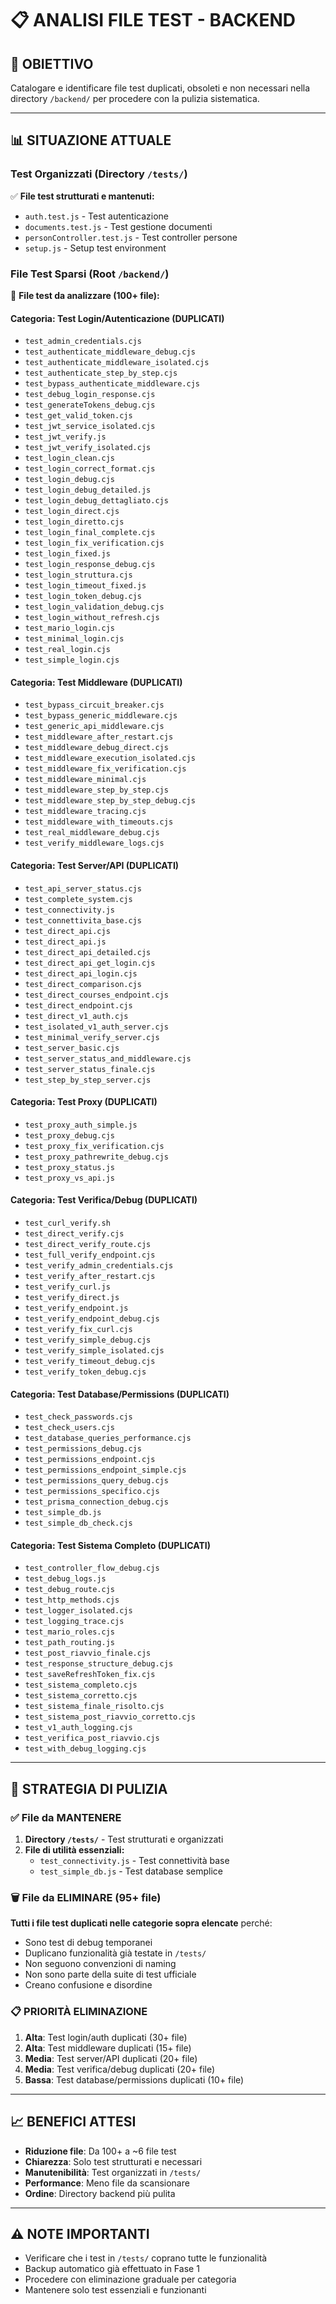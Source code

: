 # 📋 ANALISI FILE TEST - BACKEND

## 🎯 OBIETTIVO
Catalogare e identificare file test duplicati, obsoleti e non necessari nella directory `/backend/` per procedere con la pulizia sistematica.

---

## 📊 SITUAZIONE ATTUALE

### Test Organizzati (Directory `/tests/`)
✅ **File test strutturati e mantenuti:**
- `auth.test.js` - Test autenticazione
- `documents.test.js` - Test gestione documenti  
- `personController.test.js` - Test controller persone
- `setup.js` - Setup test environment

### File Test Sparsi (Root `/backend/`)
🚨 **File test da analizzare (100+ file):**

#### Categoria: Test Login/Autenticazione (DUPLICATI)
- `test_admin_credentials.cjs`
- `test_authenticate_middleware_debug.cjs`
- `test_authenticate_middleware_isolated.cjs`
- `test_authenticate_step_by_step.cjs`
- `test_bypass_authenticate_middleware.cjs`
- `test_debug_login_response.cjs`
- `test_generateTokens_debug.cjs`
- `test_get_valid_token.cjs`
- `test_jwt_service_isolated.cjs`
- `test_jwt_verify.js`
- `test_jwt_verify_isolated.cjs`
- `test_login_clean.cjs`
- `test_login_correct_format.cjs`
- `test_login_debug.cjs`
- `test_login_debug_detailed.js`
- `test_login_debug_dettagliato.cjs`
- `test_login_direct.cjs`
- `test_login_diretto.cjs`
- `test_login_final_complete.cjs`
- `test_login_fix_verification.cjs`
- `test_login_fixed.js`
- `test_login_response_debug.cjs`
- `test_login_struttura.cjs`
- `test_login_timeout_fixed.js`
- `test_login_token_debug.cjs`
- `test_login_validation_debug.cjs`
- `test_login_without_refresh.cjs`
- `test_mario_login.cjs`
- `test_minimal_login.cjs`
- `test_real_login.cjs`
- `test_simple_login.cjs`

#### Categoria: Test Middleware (DUPLICATI)
- `test_bypass_circuit_breaker.cjs`
- `test_bypass_generic_middleware.cjs`
- `test_generic_api_middleware.cjs`
- `test_middleware_after_restart.cjs`
- `test_middleware_debug_direct.cjs`
- `test_middleware_execution_isolated.cjs`
- `test_middleware_fix_verification.cjs`
- `test_middleware_minimal.cjs`
- `test_middleware_step_by_step.cjs`
- `test_middleware_step_by_step_debug.cjs`
- `test_middleware_tracing.cjs`
- `test_middleware_with_timeouts.cjs`
- `test_real_middleware_debug.cjs`
- `test_verify_middleware_logs.cjs`

#### Categoria: Test Server/API (DUPLICATI)
- `test_api_server_status.cjs`
- `test_complete_system.cjs`
- `test_connectivity.js`
- `test_connettivita_base.cjs`
- `test_direct_api.cjs`
- `test_direct_api.js`
- `test_direct_api_detailed.cjs`
- `test_direct_api_get_login.cjs`
- `test_direct_api_login.cjs`
- `test_direct_comparison.cjs`
- `test_direct_courses_endpoint.cjs`
- `test_direct_endpoint.cjs`
- `test_direct_v1_auth.cjs`
- `test_isolated_v1_auth_server.cjs`
- `test_minimal_verify_server.cjs`
- `test_server_basic.cjs`
- `test_server_status_and_middleware.cjs`
- `test_server_status_finale.cjs`
- `test_step_by_step_server.cjs`

#### Categoria: Test Proxy (DUPLICATI)
- `test_proxy_auth_simple.js`
- `test_proxy_debug.cjs`
- `test_proxy_fix_verification.cjs`
- `test_proxy_pathrewrite_debug.cjs`
- `test_proxy_status.js`
- `test_proxy_vs_api.js`

#### Categoria: Test Verifica/Debug (DUPLICATI)
- `test_curl_verify.sh`
- `test_direct_verify.cjs`
- `test_direct_verify_route.cjs`
- `test_full_verify_endpoint.cjs`
- `test_verify_admin_credentials.cjs`
- `test_verify_after_restart.cjs`
- `test_verify_curl.js`
- `test_verify_direct.js`
- `test_verify_endpoint.js`
- `test_verify_endpoint_debug.cjs`
- `test_verify_fix_curl.cjs`
- `test_verify_simple_debug.cjs`
- `test_verify_simple_isolated.cjs`
- `test_verify_timeout_debug.cjs`
- `test_verify_token_debug.cjs`

#### Categoria: Test Database/Permissions (DUPLICATI)
- `test_check_passwords.cjs`
- `test_check_users.cjs`
- `test_database_queries_performance.cjs`
- `test_permissions_debug.cjs`
- `test_permissions_endpoint.cjs`
- `test_permissions_endpoint_simple.cjs`
- `test_permissions_query_debug.cjs`
- `test_permissions_specifico.cjs`
- `test_prisma_connection_debug.cjs`
- `test_simple_db.js`
- `test_simple_db_check.cjs`

#### Categoria: Test Sistema Completo (DUPLICATI)
- `test_controller_flow_debug.cjs`
- `test_debug_logs.js`
- `test_debug_route.cjs`
- `test_http_methods.cjs`
- `test_logger_isolated.cjs`
- `test_logging_trace.cjs`
- `test_mario_roles.cjs`
- `test_path_routing.js`
- `test_post_riavvio_finale.cjs`
- `test_response_structure_debug.cjs`
- `test_saveRefreshToken_fix.cjs`
- `test_sistema_completo.cjs`
- `test_sistema_corretto.cjs`
- `test_sistema_finale_risolto.cjs`
- `test_sistema_post_riavvio_corretto.cjs`
- `test_v1_auth_logging.cjs`
- `test_verifica_post_riavvio.cjs`
- `test_with_debug_logging.cjs`

---

## 🎯 STRATEGIA DI PULIZIA

### ✅ File da MANTENERE
1. **Directory `/tests/`** - Test strutturati e organizzati
2. **File di utilità essenziali:**
   - `test_connectivity.js` - Test connettività base
   - `test_simple_db.js` - Test database semplice

### 🗑️ File da ELIMINARE (95+ file)
**Tutti i file test duplicati nelle categorie sopra elencate** perché:
- Sono test di debug temporanei
- Duplicano funzionalità già testate in `/tests/`
- Non seguono convenzioni di naming
- Non sono parte della suite di test ufficiale
- Creano confusione e disordine

### 📋 PRIORITÀ ELIMINAZIONE
1. **Alta**: Test login/auth duplicati (30+ file)
2. **Alta**: Test middleware duplicati (15+ file) 
3. **Media**: Test server/API duplicati (20+ file)
4. **Media**: Test verifica/debug duplicati (20+ file)
5. **Bassa**: Test database/permissions duplicati (10+ file)

---

## 📈 BENEFICI ATTESI
- **Riduzione file**: Da 100+ a ~6 file test
- **Chiarezza**: Solo test strutturati e necessari
- **Manutenibilità**: Test organizzati in `/tests/`
- **Performance**: Meno file da scansionare
- **Ordine**: Directory backend più pulita

---

## ⚠️ NOTE IMPORTANTI
- Verificare che i test in `/tests/` coprano tutte le funzionalità
- Backup automatico già effettuato in Fase 1
- Procedere con eliminazione graduale per categoria
- Mantenere solo test essenziali e funzionanti
